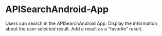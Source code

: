 # APISearchAndroid-App
Users can search in the APISearchAndroid App. Display the information about the user selected result. Add a result as a “favorite” result.

